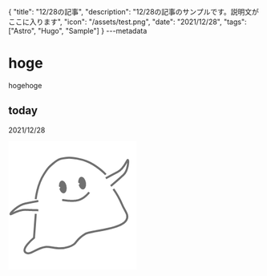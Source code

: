 {
  "title": "12/28の記事",
  "description": "12/28の記事のサンプルです。説明文がここに入ります",
  "icon": "/assets/test.png",
  "date": "2021/12/28",
  "tags": ["Astro", "Hugo", "Sample"]
}
---metadata

# hoge
hogehoge

## today
2021/12/28

![img](/assets/test.png)